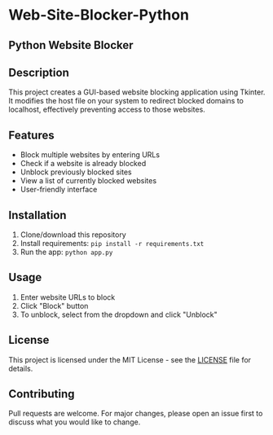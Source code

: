 # Web-Site-Blocker-Python
## Python Website Blocker

## Description

This project creates a GUI-based website blocking application using Tkinter. It modifies the host file on your system to redirect blocked domains to localhost, effectively preventing access to those websites.

## Features

- Block multiple websites by entering URLs
- Check if a website is already blocked
- Unblock previously blocked sites
- View a list of currently blocked websites
- User-friendly interface

## Installation

1. Clone/download this repository
2. Install requirements: `pip install -r requirements.txt`
3. Run the app: `python app.py`

## Usage

1. Enter website URLs to block
2. Click "Block" button
3. To unblock, select from the dropdown and click "Unblock"

## License

This project is licensed under the MIT License - see the [LICENSE](LICENSE) file for details.

## Contributing

Pull requests are welcome. For major changes, please open an issue first to discuss what you would like to change.

